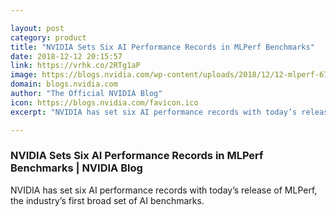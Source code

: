 ```yaml
---

layout: post
category: product
title: "NVIDIA Sets Six AI Performance Records in MLPerf Benchmarks"
date: 2018-12-12 20:15:57
link: https://vrhk.co/2RTg1aP
image: https://blogs.nvidia.com/wp-content/uploads/2018/12/12-mlperf-672x357.jpg
domain: blogs.nvidia.com
author: "The Official NVIDIA Blog"
icon: https://blogs.nvidia.com/favicon.ico
excerpt: "NVIDIA has set six AI performance records with today’s release of MLPerf, the industry’s first broad set of AI benchmarks."

---
```


### NVIDIA Sets Six AI Performance Records in MLPerf Benchmarks | NVIDIA Blog

NVIDIA has set six AI performance records with today’s release of MLPerf, the industry’s first broad set of AI benchmarks.